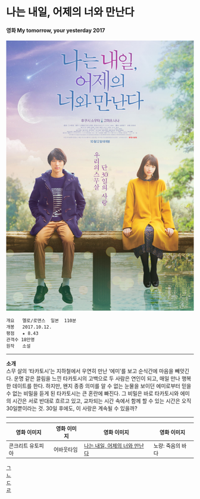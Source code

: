 # 나는 내일, 어제의 너와 만난다
#### 영화 My tomorrow, your yesterday 2017

![movie](ljh_picture.jpg)

```
개요   멜로/로맨스  일본  110분
개봉   2017.10.12.
평점   ★ 8.43
관객수 18만명
원작   소설
```

***
__소개__  
스무 살의 ‘타카토시’는 지하철에서 우연히 만난 ‘에미’를 보고 순식간에 마음을 빼앗긴다. 운명 같은 끌림을 느낀 타카토시의 고백으로 두 사람은 연인이 되고, 매일 만나 행복한 데이트를 한다. 하지만, 왠지 종종 의미를 알 수 없는 눈물을 보이던 에미로부터 믿을 수 없는 비밀을 듣게 된 타카토시는 큰 혼란에 빠진다. 그 비밀은 바로 타카토시와 에미의 시간은 서로 반대로 흐르고 있고, 교차되는 시간 속에서 함께 할 수 있는 시간은 오직 30일뿐이라는 것. 30일 후에도, 이 사랑은 계속될 수 있을까?
***

|영화 이미지|영화 이미지|영화 이미지|영화 이미지|
|---|---|---|---|
|콘크리트 유토피아|어바웃타임|[나는 내일, 어제의 너와 만난다](ljh.md)|노량: 죽음의 바다|

[ㄱ](https://www.naver.com/)  
[ㄴ](https://www.naver.com/)  
[ㄷ](https://www.naver.com/)  
[ㄹ](https://www.naver.com/)
